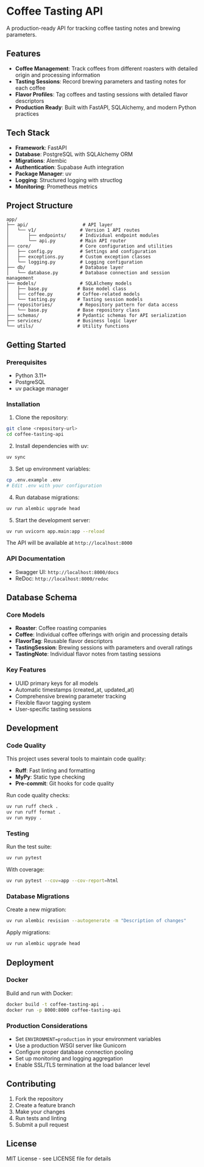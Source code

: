 # Coffee Tasting API

A production-ready API for tracking coffee tasting notes and brewing parameters.

## Features

- **Coffee Management**: Track coffees from different roasters with detailed origin and processing information
- **Tasting Sessions**: Record brewing parameters and tasting notes for each coffee
- **Flavor Profiles**: Tag coffees and tasting sessions with detailed flavor descriptors
- **Production Ready**: Built with FastAPI, SQLAlchemy, and modern Python practices

## Tech Stack

- **Framework**: FastAPI
- **Database**: PostgreSQL with SQLAlchemy ORM
- **Migrations**: Alembic
- **Authentication**: Supabase Auth integration
- **Package Manager**: uv
- **Logging**: Structured logging with structlog
- **Monitoring**: Prometheus metrics

## Project Structure

```
app/
├── api/                    # API layer
│   └── v1/                # Version 1 API routes
│       ├── endpoints/     # Individual endpoint modules
│       └── api.py         # Main API router
├── core/                  # Core configuration and utilities
│   ├── config.py          # Settings and configuration
│   ├── exceptions.py      # Custom exception classes
│   └── logging.py         # Logging configuration
├── db/                    # Database layer
│   └── database.py        # Database connection and session management
├── models/                # SQLAlchemy models
│   ├── base.py           # Base model class
│   ├── coffee.py         # Coffee-related models
│   └── tasting.py        # Tasting session models
├── repositories/          # Repository pattern for data access
│   └── base.py           # Base repository class
├── schemas/              # Pydantic schemas for API serialization
├── services/             # Business logic layer
└── utils/                # Utility functions
```

## Getting Started

### Prerequisites

- Python 3.11+
- PostgreSQL
- uv package manager

### Installation

1. Clone the repository:
```bash
git clone <repository-url>
cd coffee-tasting-api
```

2. Install dependencies with uv:
```bash
uv sync
```

3. Set up environment variables:
```bash
cp .env.example .env
# Edit .env with your configuration
```

4. Run database migrations:
```bash
uv run alembic upgrade head
```

5. Start the development server:
```bash
uv run uvicorn app.main:app --reload
```

The API will be available at `http://localhost:8000`

### API Documentation

- Swagger UI: `http://localhost:8000/docs`
- ReDoc: `http://localhost:8000/redoc`

## Database Schema

### Core Models

- **Roaster**: Coffee roasting companies
- **Coffee**: Individual coffee offerings with origin and processing details
- **FlavorTag**: Reusable flavor descriptors
- **TastingSession**: Brewing sessions with parameters and overall ratings
- **TastingNote**: Individual flavor notes from tasting sessions

### Key Features

- UUID primary keys for all models
- Automatic timestamps (created_at, updated_at)
- Comprehensive brewing parameter tracking
- Flexible flavor tagging system
- User-specific tasting sessions

## Development

### Code Quality

This project uses several tools to maintain code quality:

- **Ruff**: Fast linting and formatting
- **MyPy**: Static type checking
- **Pre-commit**: Git hooks for code quality

Run code quality checks:
```bash
uv run ruff check .
uv run ruff format .
uv run mypy .
```

### Testing

Run the test suite:
```bash
uv run pytest
```

With coverage:
```bash
uv run pytest --cov=app --cov-report=html
```

### Database Migrations

Create a new migration:
```bash
uv run alembic revision --autogenerate -m "Description of changes"
```

Apply migrations:
```bash
uv run alembic upgrade head
```

## Deployment

### Docker

Build and run with Docker:
```bash
docker build -t coffee-tasting-api .
docker run -p 8000:8000 coffee-tasting-api
```

### Production Considerations

- Set `ENVIRONMENT=production` in your environment variables
- Use a production WSGI server like Gunicorn
- Configure proper database connection pooling
- Set up monitoring and logging aggregation
- Enable SSL/TLS termination at the load balancer level

## Contributing

1. Fork the repository
2. Create a feature branch
3. Make your changes
4. Run tests and linting
5. Submit a pull request

## License

MIT License - see LICENSE file for details